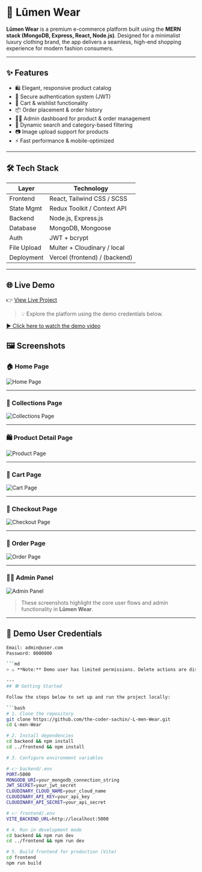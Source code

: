 # 🌙 Lūmen Wear

**Lūmen Wear** is a premium e-commerce platform built using the **MERN stack (MongoDB, Express, React, Node.js)**. Designed for a minimalist luxury clothing brand, the app delivers a seamless, high-end shopping experience for modern fashion consumers.

---

## ✨ Features

- 🛍️ Elegant, responsive product catalog
- 🔐 Secure authentication system (JWT)
- 🛒 Cart & wishlist functionality
- 📦 Order placement & order history
- 🧑‍💼 Admin dashboard for product & order management
- 🔎 Dynamic search and category-based filtering
- 📷 Image upload support for products
- ⚡ Fast performance & mobile-optimized

---

## 🛠️ Tech Stack

| Layer        | Technology                    |
|--------------|-------------------------------|
| Frontend     | React, Tailwind CSS / SCSS    |
| State Mgmt   | Redux Toolkit / Context API   |
| Backend      | Node.js, Express.js           |
| Database     | MongoDB, Mongoose             |
| Auth         | JWT + bcrypt                  |
| File Upload  | Multer + Cloudinary / local   |
| Deployment   | Vercel  (frontend) / (backend) |


---

## 🌐 Live Demo

👉 [View Live Project](https://l-men-wear-jww4.vercel.app/)

> 💡 Explore the platform using the demo credentials below.

[▶️ Click here to watch the demo video](./assets/demo.mp4)

## 🖼️ Screenshots

### 🏠 Home Page  
![Home Page](./assets/home.png)

---

### 🛒 Collections Page  
![Collections Page](./assets/collections.png)

---

### 🛍️ Product Detail Page  
![Product Page](./assets/product.png)

---

### 🛒 Cart Page  
![Cart Page](./assets/cart.png)

---

### 🛒 Checkout Page  
![Checkout Page](./assets/checkout.png)

---

### 🛒 Order Page  
![Order Page](./assets/order.png)

---

### 🧑‍💼 Admin Panel  
![Admin Panel](./assets/dashboard.png)

> These screenshots highlight the core user flows and admin functionality in **Lūmen Wear**.


---

## 👤 Demo User Credentials

```bash
Email: admin@user.com
Password: 0000000

```md
> ⚠️ **Note:** Demo user has limited permissions. Delete actions are disabled to protect data integrity.

---
## 🛠️ Getting Started

Follow the steps below to set up and run the project locally:

```bash
# 1. Clone the repository
git clone https://github.com/the-coder-sachin/-L-men-Wear.git
cd L-men-Wear

# 2. Install dependencies
cd backend && npm install
cd ../frontend && npm install

# 3. Configure environment variables

# 👉 backend/.env
PORT=5000
MONGODB_URI=your_mongodb_connection_string
JWT_SECRET=your_jwt_secret
CLOUDINARY_CLOUD_NAME=your_cloud_name
CLOUDINARY_API_KEY=your_api_key
CLOUDINARY_API_SECRET=your_api_secret

# 👉 frontend/.env
VITE_BACKEND_URL=http://localhost:5000

# 4. Run in development mode
cd backend && npm run dev
cd ../frontend && npm run dev

# 5. Build frontend for production (Vite)
cd frontend
npm run build


